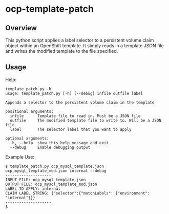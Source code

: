 # ocp-template-patch

## Overview

This python script applies a label selector to a persistent volume claim object within an OpenShift template. It simply reads in a template JSON file and writes the modified template to the file specified.


## Usage

Help:

```
template_patch.py -h
usage: template_patch.py [-h] [--debug] infile outfile label

Appends a selector to the persistent volume claim in the template

positional arguments:
  infile      Template file to read in. Must be a JSON file
  outfile     The modified template file to write to. Will be a JSON file
  label       The selector label that you want to apply

optional arguments:
  -h, --help  show this help message and exit
  --debug     Enable debugging output
```


Example Use:

```
$ template_patch.py ocp_mysql_template.json ocp_mysql_template_mod.json internal --debug
--------------------
INPUT FILE: ocp_mysql_template.json
OUTPUT FILE: ocp_mysql_template_mod.json
LABEL TO APPLY: internal
CLAIM LABEL STRING: {"selector":{"matchLabels": {"environment": "internal"}}}
--------------------
$
```
